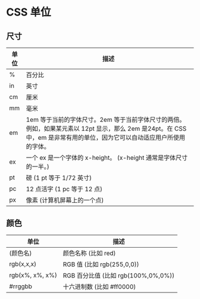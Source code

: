 # CSS 单位

## 尺寸

| 单位 | 描述 |
| --- | --- |
| % | 百分比 |
| in | 英寸 |
| cm | 厘米 |
| mm | 毫米 |
| em | 1em 等于当前的字体尺寸。2em 等于当前字体尺寸的两倍。例如，如果某元素以 12pt 显示，那么 2em 是24pt。在 CSS 中，em 是非常有用的单位，因为它可以自动适应用户所使用的字体。 |
| ex | 一个 ex 是一个字体的 x-height。 (x-height 通常是字体尺寸的一半。) |
| pt | 磅 (1 pt 等于 1/72 英寸) |
| pc | 12 点活字 (1 pc 等于 12 点) |
| px | 像素 (计算机屏幕上的一个点) |

## 颜色

| 单位 | 描述 |
| --- | --- |
| (颜色名) | 颜色名称 (比如 red) |
| rgb(x,x,x) | RGB 值 (比如 rgb(255,0,0)) |
| rgb(x%, x%, x%) | RGB 百分比值 (比如 rgb(100%,0%,0%)) |
| #rrggbb | 十六进制数 (比如 #ff0000) |
